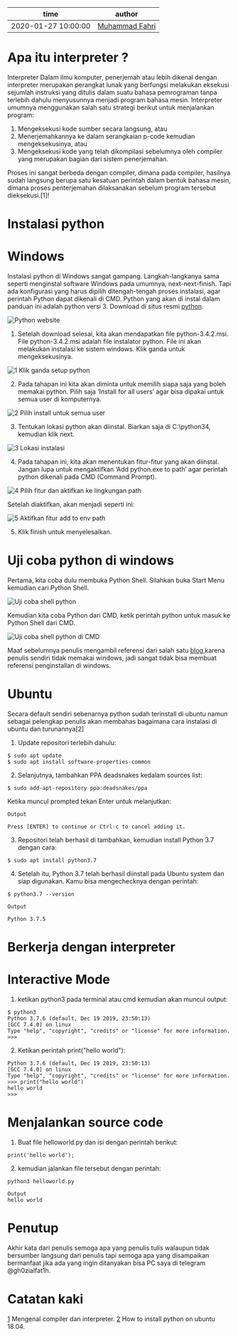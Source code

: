 time | author
-|-
2020-01-27 10:00:00 | [Muhammad Fahri](https://github.com/gh0zialfat1h)

# Apa itu interpreter ?
Interpreter
Dalam ilmu komputer, penerjemah atau lebih dikenal dengan interpreter merupakan perangkat lunak yang berfungsi melakukan eksekusi sejumlah instruksi yang ditulis dalam suatu bahasa pemrograman tanpa terlebih dahulu menyusunnya menjadi program bahasa mesin. Interpreter umumnya menggunakan salah satu strategi berikut untuk menjalankan program:

1. Mengeksekusi kode sumber secara langsung, atau
2. Menerjemahkannya ke dalam serangkaian p-code kemudian mengeksekusinya, atau
3. Mengeksekusi kode yang telah dikompilasi sebelumnya oleh compiler yang merupakan bagian dari sistem penerjemahan.

Proses ini sangat berbeda dengan compiler, dimana pada compiler, hasilnya sudah langsung berupa satu kesatuan perintah dalam bentuk bahasa mesin, dimana proses penterjemahan dilaksanakan sebelum program tersebut dieksekusi.[1]!
# Instalasi python
# Windows
Instalasi python di Windows sangat gampang. Langkah-langkanya sama seperti menginstal software Windows pada umumnya, next-next-finish.
Tapi ada konfigurasi yang harus dipilih ditengah-tengah proses instalasi, agar perintah Python dapat dikenali di CMD.
Python yang akan di instal dalam panduan ini adalah python versi 3. Download di situs resmi [python](https://www.python.org/downloads/windows/).


![Python website](https://user-images.githubusercontent.com/47023016/73149039-00ecbe80-40f2-11ea-9518-6c8e52843859.png)

1. Setelah download selesai, kita akan mendapatkan file python-3.4.2.msi. File python-3.4.2.msi adalah file instalator python. File ini akan melakukan instalasi ke sistem windows.  Klik ganda untuk mengeksekusinya.


![1  Klik ganda setup python](https://user-images.githubusercontent.com/47023016/73149102-5628d000-40f2-11ea-946e-99e981a137be.PNG)


2. Pada tahapan ini kita akan diminta untuk memilih siapa saja yang boleh memakai python. Pilih saja ‘Install for all users’ agar bisa dipakai untuk semua user di komputernya.


![2  Pilih install untuk semua user](https://user-images.githubusercontent.com/47023016/73149166-9c7e2f00-40f2-11ea-9d02-f91aa8e1d7c0.PNG)


3. Tentukan lokasi python akan diinstal. Biarkan saja di C:\python34\, kemudian klik next.


![3  Lokasi instalasi](https://user-images.githubusercontent.com/47023016/73149203-b4ee4980-40f2-11ea-9d3e-16c4073d889c.PNG)


4. Pada tahapan ini, kita akan menentukan fitur-fitur yang akan diinstal. Jangan lupa untuk mengaktifkan ‘Add python.exe to path’ agar perintah python dikenali pada CMD (Command Prompt). 


![4  Pilih fitur dan aktifkan ke lingkungan path](https://user-images.githubusercontent.com/47023016/73149242-e49d5180-40f2-11ea-9efc-8a0b93f50157.PNG)


Setelah diaktifkan, akan menjadi seperti ini:


![5  Aktifkan fitur add to env path](https://user-images.githubusercontent.com/47023016/73149279-1e6e5800-40f3-11ea-8336-b776b5d31fee.PNG)


5. Klik finish untuk menyelesaikan.


# Uji coba python di windows
Pertama, kita coba dulu membuka Python Shell. Silahkan buka Start Menu kemudian cari Python Shell.


![Uji coba shell python](https://user-images.githubusercontent.com/47023016/73149356-7e64fe80-40f3-11ea-8911-3ba4352e7bf0.PNG)


Kemudian kita coba Python dari CMD, ketik perintah python untuk masuk ke Python Shell dari CMD.


![Uji coba shell python di CMD](https://user-images.githubusercontent.com/47023016/73149374-950b5580-40f3-11ea-8cac-47eeb5327845.PNG)


Maaf sebelumnya penulis mengambil referensi dari salah satu [blog](https://www.petanikode.com/python-windows/),karena penulis sendiri tidak memakai windows, jadi sangat tidak bisa membuat referensi penginstallan di windows.



# Ubuntu

Secara default sendiri sebenarnya python sudah terinstall di ubuntu namun sebagai pelengkap penulis akan membahas bagaimana cara instalasi di ubuntu dan turunannya[2]

1. Update repositori terlebih dahulu:
```
$ sudo apt update
$ sudo apt install software-properties-common
```

2. Selanjutnya, tambahkan PPA deadsnakes kedalam sources list:
```
$ sudo add-apt-repository ppa:deadsnakes/ppa
```
Ketika muncul prompted tekan Enter untuk melanjutkan:
```
Output

Press [ENTER] to continue or Ctrl-c to cancel adding it.
```

3. Repositori telah berhasil di tambahkan, kemudian install Python 3.7 dengan cara:
```
$ sudo apt install python3.7
```
4. Setelah itu, Python 3.7 telah berhasil diinstall pada Ubuntu system dan siap digunakan. Kamu bisa mengechecknya dengan perintah:
```
$ python3.7 --version
```
```
Output

Python 3.7.5
```



# Berkerja dengan interpreter
# Interactive Mode

1. ketikan python3 pada terminal atau cmd kemudian akan muncul output:
```
$ python3
Python 3.7.6 (default, Dec 19 2019, 23:50:13) 
[GCC 7.4.0] on linux
Type "help", "copyright", "credits" or "license" for more information.
>>> 

```
2. Ketikan perintah print("hello world"):
```
Python 3.7.6 (default, Dec 19 2019, 23:50:13) 
[GCC 7.4.0] on linux
Type "help", "copyright", "credits" or "license" for more information.
>>> print("hello world")
hello world
>>> 
```

# Menjalankan source code

1. Buat file helloworld.py dan isi dengan perintah berikut:
```
print('hello world');
```
2. kemudian jalankan file tersebut dengan perintah:
```
python3 helloworld.py
```
```
Output
hello world
```
# Penutup
Akhir kata dari penulis semoga apa yang penulis tulis walaupun tidak bersumber langsung dari penulis tapi semoga apa yang disampaikan bermanfaat jika ada yang ingin ditanyakan bisa PC saya di telegram @gh0zialfat1h.
# Catatan kaki
[1](https://medium.com/@larasn_/mengenal-compiler-dan-interpreter-30610c6df554) Mengenal compiler dan interpreter.
[2](https://linuxize.com/post/how-to-install-python-3-7-on-ubuntu-18-04/) How to install python on ubuntu 18.04.
